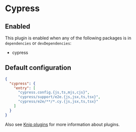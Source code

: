 # Cypress

## Enabled

This plugin is enabled when any of the following packages is in `dependencies` or `devDependencies`:

- cypress

## Default configuration

```json
{
  "cypress": {
    "entry": [
      "cypress.config.{js,ts,mjs,cjs}",
      "cypress/support/e2e.{js,jsx,ts,tsx}",
      "cypress/e2e/**/*.cy.{js,jsx,ts,tsx}"
    ]
  }
}
```

Also see [Knip plugins][1] for more information about plugins.

[1]: https://github.com/webpro/knip/blob/next/README.md#plugins
